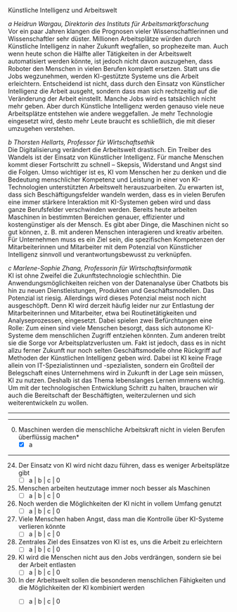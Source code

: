 Künstliche Intelligenz und Arbeitswelt

*a Heidrun Wargau, Direktorin des Instituts für Arbeitsmarktforschung*  
Vor ein paar Jahren klangen die Prognosen vieler Wissenschaftlerinnen und Wissenschaftler sehr düster. Millionen Arbeitsplätze würden durch Künstliche Intelligenz in naher Zukunft wegfallen, so prophezeite man. Auch wenn heute schon die Hälfte aller Tätigkeiten in der Arbeitswelt automatisiert werden könnte, ist jedoch nicht davon auszugehen, dass Roboter den Menschen in vielen Berufen komplett ersetzen. Statt uns die Jobs wegzunehmen, werden KI-gestützte Systeme uns die Arbeit erleichtern. Entscheidend ist nicht, dass durch den Einsatz von Künstlicher Intelligenz die Arbeit ausgeht, sondern dass man sich rechtzeitig auf die Veränderung der Arbeit einstellt. Manche Jobs wird es tatsächlich nicht mehr geben. Aber durch Künstliche Intelligenz werden genauso viele neue Arbeitsplätze entstehen wie andere weggefallen. Je mehr Technologie eingesetzt wird, desto mehr Leute braucht es schließlich, die mit dieser umzugehen verstehen.

*b Thorsten Hellarts, Professor für Wirtschafts­ethik*  
Die Digitalisierung verändert die Arbeitswelt drastisch. Ein Treiber des Wandels ist der Einsatz von Künstlicher Intelligenz. Für manche Menschen kommt dieser Fortschritt zu schnell – Skepsis, Widerstand und Angst sind die Folgen. Umso wichtiger ist es, KI vom Menschen her zu denken und die Bedeutung menschlicher Kompetenz und Leistung in einer von KI-Technologien unterstützten Arbeitswelt herauszuarbeiten. Zu erwarten ist, dass sich Beschäftigungsfelder wandeln werden, dass es in vielen Berufen eine immer stärkere Interaktion mit KI-Systemen geben wird und dass ganze Berufsfelder verschwinden werden. Bereits heute arbeiten Maschinen in bestimmten Bereichen genauer, effizienter und kostengünstiger als der Mensch. Es gibt aber Dinge, die Maschinen nicht so gut können, z. B. mit anderen Menschen interagieren und kreativ arbeiten. Für Unternehmen muss es ein Ziel sein, die spezifischen Kompetenzen der Mitarbeiterinnen und Mitarbeiter mit dem Potenzial von Künstlicher Intelligenz sinnvoll und verantwortungsbewusst zu verknüpfen.

*c Marlene-Sophie Zhang, Professorin für Wirtschaftsinformatik*  
KI ist ohne Zweifel die Zukunftstechnologie schlechthin. Die Anwendungsmöglichkeiten reichen von der Datenanalyse über Chatbots bis hin zu neuen Dienstleistungen, Produkten und Geschäftsmodellen. Das Potenzial ist riesig. Allerdings wird dieses Potenzial meist noch nicht ausgeschöpft. Denn KI wird derzeit häufig leider nur zur Entlastung der Mitarbeiterinnen und Mitarbeiter, etwa bei Routinetätigkeiten und Analyseprozessen, eingesetzt. Dabei spielen zwei Befürchtungen eine Rolle: Zum einen sind viele Menschen besorgt, dass sich autonome KI-Systeme dem menschlichen Zugriff entziehen könnten. Zum anderen treibt sie die Sorge vor Arbeitsplatzverlusten um. Fakt ist jedoch, dass es in nicht allzu ferner Zukunft nur noch selten Geschäftsmodelle ohne Rückgriff auf Methoden der Künstlichen Intelligenz geben wird. Dabei ist KI keine Frage allein von IT-Spezialistinnen und -spezialisten, sondern ein Großteil der Belegschaft eines Unternehmens wird in Zukunft in der Lage sein müssen, KI zu nutzen. Deshalb ist das Thema lebenslanges Lernen immens wichtig. Um mit der technologischen Entwicklung Schritt zu halten, brauchen wir auch die Bereitschaft der Beschäftigten, weiterzulernen und sich weiterentwickeln zu wollen.

---
---

0. Maschinen werden die menschliche Arbeitskraft nicht in vielen Berufen überflüssig machen*
	- [x] a  

----

24. Der Einsatz von KI wird nicht dazu führen, dass es weniger Arbeitsplätze gibt 
	- [ ] a  |  b  |  c  |  0

25. Menschen arbeiten heutzutage immer noch besser als Maschinen 
	- [ ] a  |  b  |  c  |  0

26. Noch werden die Möglichkeiten der KI nicht in vollem Umfang genutzt 
	- [ ] a  |  b  |  c  |  0

27. Viele Menschen haben Angst, dass man die Kontrolle über KI-Systeme verlieren könnte 
	- [ ] a  |  b  |  c  |  0

28. Zentrales Ziel des Einsatzes von KI ist es, uns die Arbeit zu erleichtern 
	- [ ] a  |  b  |  c  |  0

29. KI wird die Menschen nicht aus den Jobs verdrängen, sondern sie bei der Arbeit entlasten 
	- [ ] a  |  b  |  c  |  0

30. In der Arbeitswelt sollen die besonderen menschlichen Fähigkeiten und die Möglichkeiten der KI kombiniert werden 
	- [ ] a  |  b  |  c  |  0

